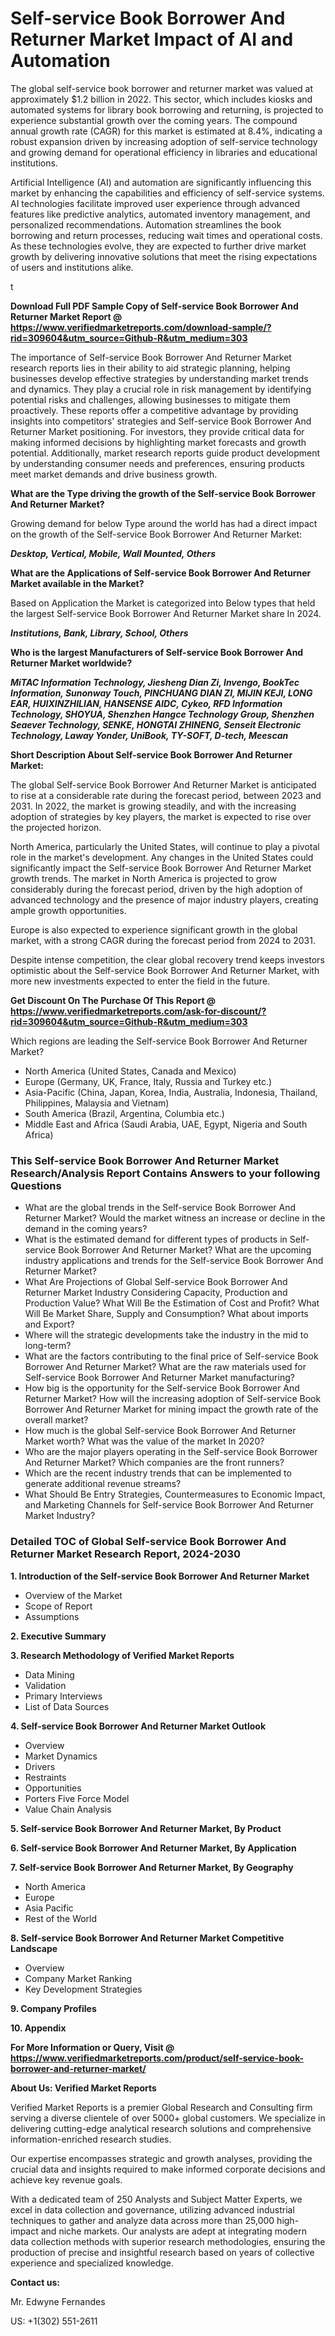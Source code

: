 <meta name="title" content="Global Self-service Book Borrower And Returner Market Impact of AI and Automation"><meta name="description" content="The global self-service book borrower and returner market was valued at approximately $1.2 billion in 2022. This sector, which includes kiosks and automated systems fo"><meta name="title" content="Self-service Book Borrower And Returner Market Size, Share, Scope, Trends, Growth, Opportunities, Analysis, Forecast"><h1>Self-service Book Borrower And Returner Market Impact of AI and Automation</h1><p>The global self-service book borrower and returner market was valued at approximately $1.2 billion in 2022. This sector, which includes kiosks and automated systems for library book borrowing and returning, is projected to experience substantial growth over the coming years. The compound annual growth rate (CAGR) for this market is estimated at 8.4%, indicating a robust expansion driven by increasing adoption of self-service technology and growing demand for operational efficiency in libraries and educational institutions.</p><p>Artificial Intelligence (AI) and automation are significantly influencing this market by enhancing the capabilities and efficiency of self-service systems. AI technologies facilitate improved user experience through advanced features like predictive analytics, automated inventory management, and personalized recommendations. Automation streamlines the book borrowing and return processes, reducing wait times and operational costs. As these technologies evolve, they are expected to further drive market growth by delivering innovative solutions that meet the rising expectations of users and institutions alike.</p>t</p><p id="" class=""><strong>Download Full PDF Sample Copy of Self-service Book Borrower And Returner Market Report @ <a href="https://www.verifiedmarketreports.com/download-sample/?rid=309604&utm_source=Github-R&utm_medium=303" target="_blank">https://www.verifiedmarketreports.com/download-sample/?rid=309604&utm_source=Github-R&utm_medium=303</a></strong></p><p>The importance of&nbsp;Self-service Book Borrower And Returner Market research reports lies in their ability to aid strategic planning, helping businesses develop effective strategies by understanding market trends and dynamics. They play a crucial role in risk management by identifying potential risks and challenges, allowing businesses to mitigate them proactively. These reports offer a competitive advantage by providing insights into competitors' strategies and Self-service Book Borrower And Returner Market positioning. For investors, they provide critical data for making informed decisions by highlighting market forecasts and growth potential. Additionally, market research reports guide product development by understanding consumer needs and preferences, ensuring products meet market demands and drive business growth.</p><p><strong>What are the&nbsp;Type driving the growth of the Self-service Book Borrower And Returner Market?</strong></p><p id="" class="">Growing demand for below Type around the world has had a direct impact on the growth of the Self-service Book Borrower And Returner Market:</p><em><strong>Desktop, Vertical, Mobile, Wall Mounted, Others</strong></em></p><strong>What are the&nbsp;Applications&nbsp;of Self-service Book Borrower And Returner Market available in the Market?</strong></p><p id="" class="">Based on Application the Market is categorized into Below types that held the largest Self-service Book Borrower And Returner Market share In 2024.</p><em><strong>Institutions, Bank, Library, School, Others</strong></em></p><strong>Who is the largest Manufacturers of Self-service Book Borrower And Returner Market worldwide?</strong></p><p><em><strong>MiTAC Information Technology, Jiesheng Dian Zi, Invengo, BookTec Information, Sunonway Touch, PINCHUANG DIAN ZI, MIJIN KEJI, LONG EAR, HUIXINZHILIAN, HANSENSE AIDC, Cykeo, RFD Information Technology, SHOYUA, Shenzhen Hangce Technology Group, Shenzhen Seaever Technology, SENKE, HONGTAI ZHINENG, Senseit Electronic Technology, Laway Yonder, UniBook, TY-SOFT, D-tech, Meescan</strong></em></p><p id="" class=""><strong>Short Description About Self-service Book Borrower And Returner Market:</strong></p><p>The global Self-service Book Borrower And Returner Market is anticipated to rise at a considerable rate during the forecast period, between 2023 and 2031. In 2022, the market is growing steadily, and with the increasing adoption of strategies by key players, the market is expected to rise over the projected horizon.</p><p>North America, particularly the United States, will continue to play a pivotal role in the market's development. Any changes in the United States could significantly impact the Self-service Book Borrower And Returner Market growth trends. The market in North America is projected to grow considerably during the forecast period, driven by the high adoption of advanced technology and the presence of major industry players, creating ample growth opportunities.</p><p>Europe is also expected to experience significant growth in the global market, with a strong CAGR during the forecast period from 2024 to 2031.</p><p>Despite intense competition, the clear global recovery trend keeps investors optimistic about the Self-service Book Borrower And Returner Market, with more new investments expected to enter the field in the future.</p><p id="" class=""><strong>Get Discount On The Purchase Of This Report @ <a href="https://www.verifiedmarketreports.com/ask-for-discount/?rid=309604&utm_source=Github-R&utm_medium=303" target="_blank">https://www.verifiedmarketreports.com/ask-for-discount/?rid=309604&utm_source=Github-R&utm_medium=303</a></strong></p>Which regions are leading the Self-service Book Borrower And Returner Market?</p><ul><li>North America (United States, Canada and Mexico)</li><li>Europe (Germany, UK, France, Italy, Russia and Turkey etc.)</li><li>Asia-Pacific (China, Japan, Korea, India, Australia, Indonesia, Thailand, Philippines, Malaysia and Vietnam)</li><li>South America (Brazil, Argentina, Columbia etc.)</li><li>Middle East and Africa (Saudi Arabia, UAE, Egypt, Nigeria and South Africa)</li></ul><h3 id="" class="">This Self-service Book Borrower And Returner Market Research/Analysis Report Contains Answers to your following Questions</h3><ul><li>What are the global trends in the Self-service Book Borrower And Returner Market? Would the market witness an increase or decline in the demand in the coming years?</li><li>What is the estimated demand for different types of products in Self-service Book Borrower And Returner Market? What are the upcoming industry applications and trends for the Self-service Book Borrower And Returner Market?</li><li>What Are Projections of Global Self-service Book Borrower And Returner Market Industry Considering Capacity, Production and Production Value? What Will Be the Estimation of Cost and Profit? What Will Be Market Share, Supply and Consumption? What about imports and Export?</li><li>Where will the strategic developments take the industry in the mid to long-term?</li><li>What are the factors contributing to the final price of Self-service Book Borrower And Returner Market? What are the raw materials used for Self-service Book Borrower And Returner Market manufacturing?</li><li>How big is the opportunity for the Self-service Book Borrower And Returner Market? How will the increasing adoption of Self-service Book Borrower And Returner Market for mining impact the growth rate of the overall market?</li><li>How much is the global Self-service Book Borrower And Returner Market worth? What was the value of the market In 2020?</li><li>Who are the major players operating in the Self-service Book Borrower And Returner Market? Which companies are the front runners?</li><li>Which are the recent industry trends that can be implemented to generate additional revenue streams?</li><li>What Should Be Entry Strategies, Countermeasures to Economic Impact, and Marketing Channels for Self-service Book Borrower And Returner Market Industry?</li></ul><h3 id="" class="">Detailed TOC of Global Self-service Book Borrower And Returner Market Research Report, 2024-2030</h3><p id="" class=""><strong>1. Introduction of the Self-service Book Borrower And Returner Market</strong></p><ul><li>Overview of the Market</li><li>Scope of Report</li><li>Assumptions</li></ul><p id="" class=""><strong>2. Executive Summary</strong></p><p id="" class=""><strong>3. Research Methodology of Verified Market Reports</strong></p><ul><li>Data Mining</li><li>Validation</li><li>Primary Interviews</li><li>List of Data Sources</li></ul><p id="" class=""><strong>4. Self-service Book Borrower And Returner Market Outlook</strong></p><ul><li>Overview</li><li>Market Dynamics</li><li>Drivers</li><li>Restraints</li><li>Opportunities</li><li>Porters Five Force Model</li><li>Value Chain Analysis</li></ul><p id="" class=""><strong>5. Self-service Book Borrower And Returner Market, By Product</strong></p><p id="" class=""><strong>6. Self-service Book Borrower And Returner Market, By Application</strong></p><p id="" class=""><strong>7. Self-service Book Borrower And Returner Market, By Geography</strong></p><ul><li>North America</li><li>Europe</li><li>Asia Pacific</li><li>Rest of the World</li></ul><p id="" class=""><strong>8. Self-service Book Borrower And Returner Market Competitive Landscape</strong></p><ul><li>Overview</li><li>Company Market Ranking</li><li>Key Development Strategies</li></ul><p id="" class=""><strong>9. Company Profiles</strong></p><p id="" class=""><strong>10. Appendix</strong></p><p id="" class=""><strong>For More Information or Query, Visit @ <a href="https://www.verifiedmarketreports.com/product/self-service-book-borrower-and-returner-market/" target="_blank">https://www.verifiedmarketreports.com/product/self-service-book-borrower-and-returner-market/</a></strong></p><p id="" class=""><strong>About Us: Verified Market Reports</strong></p><p id="" class="">Verified Market Reports is a premier Global Research and Consulting firm serving a diverse clientele of over 5000+ global customers. We specialize in delivering cutting-edge analytical research solutions and comprehensive information-enriched research studies.</p><p id="" class="">Our expertise encompasses strategic and growth analyses, providing the crucial data and insights required to make informed corporate decisions and achieve key revenue goals.</p><p id="" class="">With a dedicated team of 250 Analysts and Subject Matter Experts, we excel in data collection and governance, utilizing advanced industrial techniques to gather and analyze data across more than 25,000 high-impact and niche markets. Our analysts are adept at integrating modern data collection methods with superior research methodologies, ensuring the production of precise and insightful research based on years of collective experience and specialized knowledge.</p><p id="" class=""><strong>Contact us:</strong></p><p id="" class="">Mr. Edwyne Fernandes</p><p id="" class="">US: +1(302) 551-2611</p>